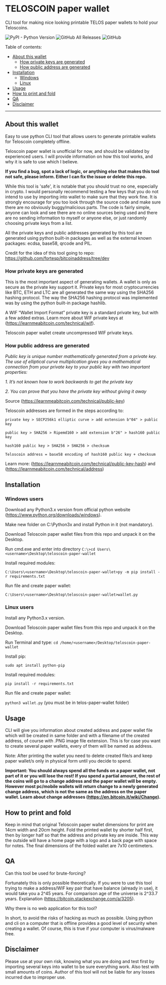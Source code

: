 # TELOSCOIN paper wallet
CLI tool for making nice looking printable TELOS paper wallets to hold your Teloscoins.

![PyPI - Python Version](https://img.shields.io/pypi/pyversions/Pillow?style=plastic) ![GitHub All Releases](https://img.shields.io/github/downloads/luxleather/teloscoin-paper-wallet/total?style=plastic) ![GitHub](https://img.shields.io/github/license/luxleather/teloscoin-paper-wallet?style=plastic)


Table of contents:
* [About this wallet](/teloscoin-paper-wallet#about-this-wallet)
    * [How private keys are generated](/teloscoin-paper-wallet#how-private-keys-are-generated)
    * [How public address are generated](/teloscoin-paper-wallet#how-public-address-are-generated)
* [Installation](/teloscoin-paper-wallet#installation)
    * [Windows](/teloscoin-paper-wallet#windows-users)
    * [Linux](/teloscoin-paper-wallet#linux-users)
* [Usage](/teloscoin-paper-wallet#usage)
* [How to print and fold](/teloscoin-paper-wallet#how-to-print-and-fold)
* [QA](/teloscoin-paper-wallet#qa)
* [Disclaimer](/teloscoin-paper-wallet#disclaimer)
___
## About this wallet

Easy to use python CLI tool that allows users to generate printable wallets for Teloscoin completely offline.

Teloscoin paper wallet is unofficial for now, and should be validated by experienced users. I will provide information on how this tool works, and why it is safe to use which I believe.

**If you find a bug, spot a lack of logic, or anything else that makes this tool not safe, please inform. Either I can fix the issue or delete this repo.**

While this tool is 'safe', it is notable that you should trust no one, especially in crypto. I would personally recommend testing a few keys that you do not intend to use by importing into wallet to make sure that they work fine. It is strongly encourage for you too look through the source code and make sure there are no obviously buggy/malicious parts. The code is fairly simple, anyone can look and see there are no online sources being used and there are no sending information to myself or anyone else, or just randomly choosing private keys from a list.

All the private keys and public addresses generated by this tool are generated using python built-in packages as well as the external known packages: ecdsa, base58, qrcode and PIL.

Credit for the idea of this tool going to repo: https://github.com/fortesp/bitcoinaddress/tree/dev

### How private keys are generated

This is the most important aspect of generating wallets. A wallet is only as secure as the private key support it. Private keys for most cryptocurrencies like BTC, ETH and LTC are all generated the same way using the SHA256 hashing protocol. The way the SHA256 hashing protocol was implemented was by using the python built-in package hashlib.

A WIF “Wallet Import Format” private key is a standard private key, but with a few added extras. Learn more about WIF private keys at (https://learnmeabitcoin.com/technical/wif).

Teloscoin paper wallet create uncompressed WIF private keys.

### How public address are generated

*Public key is unique number mathematically generated from a private key. The use of elliptical curve multiplication gives you a mathematical connection from your private key to your public key with two important properties:*

*1. It’s not known how to work backwards to get the private key*

*2. You can prove that you have the private key without giving it away*

Source (https://learnmeabitcoin.com/technical/public-key)

Teloscoin addresses are formed in the steps according to:

```private key > SECP256k1 elliptic curve > add extension b"04" > public key```

```public key > SHA256 > Ripemd160 > add extension b"26" > hash160 public key```

```hash160 public key > SHA256 > SHA256 > checksum```

```Teloscoin address = base58 encoding of hash160 public key + checksum```

Learn more: (https://learnmeabitcoin.com/technical/public-key-hash) and (https://learnmeabitcoin.com/technical/address)

## Installation

### Windows users

Download any Python3.x version from official python website (https://www.python.org/downloads/windows).

Make new folder on C:\Python3x and install Python in it (not mandatory).

Download Teloscoin paper wallet files from this repo and unpack it on the Desktop.

Run cmd.exe and enter into directory `C:\>cd Users\<username>\Desktop\teloscoin-paper-wallet`

Install required modules:

`C:\Users\<username>\Desktop\teloscoin-paper-wallet>py -m pip install -r requirements.txt`

Run file and create paper wallet:

`C:\Users\<username>\Desktop\teloscoin-paper-wallet>wallet.py`

### Linux users

Install any Python3.x version.

Download Teloscoin paper wallet files from this repo and unpack it on the Desktop.

Run Terminal and type: `cd /home/<username>/Desktop/teloscoin-paper-wallet`

Install pip:

`sudo apt install python-pip`

Install required modules:

`pip install -r requirements.txt`

Run file and create paper wallet:

`python3 wallet.py` (you must be in telos-paper-wallet folder)

## Usage

CLI will give you information about created address and paper wallet file which will be created in same folder and with a filename of the created address, of course with .PNG image file extension. This is for case you want to create several paper wallets, every of them will be named as address.

Note: After printing the wallet you need to delete created file/s and keep paper wallet/s only in physical form until you decide to spend.

**Important: You should always spend all the funds on a paper wallet, not part of it or you will lose the rest! If you spend a partial amount, the rest of the coins will go to a change address and the paper wallet will be empty. However most pc/mobile wallets will return change to a newly generated change address, which is not the same as the address on the paper wallet. Learn about change addresses (https://en.bitcoin.it/wiki/Change).**

## How to print and fold

Keep in mind that original Teloscoin paper wallet dimensions for print are 14cm width and 20cm height. Fold the printed wallet by shorter half first, then by longer half so that the address and private key are inside. This way the outside will have a home page with a logo and a back page with space for notes. The final dimensions of the folded wallet are 7x10 centimeters.

## QA

Can this tool be used for brute-forcing?

Fortunately this is only possible theoretically. If you were to use this tool trying to make a address/WIF key pair that have balance (already in use), it would take you a 2^45 years. For comparison age of the universe is 2^33.7 years. Explanation (https://bitcoin.stackexchange.com/a/3205).

Why there is no web application for this tool?

In short, to avoid the risks of hacking as much as possible. Using python and cli on a computer that is offline provides a good level of security when creating a wallet. Of course, this is true if your computer is virus/malware free.

## Disclaimer

Please use at your own risk, knowing what you are doing and test first by importing several keys into wallet to be sure everything work. Also test with small amounts of coins. Author of this tool will not be liable for any losses incurred due to improper use.
